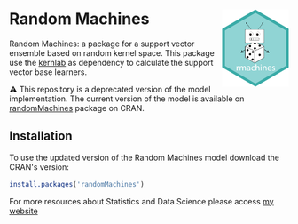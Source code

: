 # Random Machines <img src="rmachines-hex-01.png" width="120" align="right" />
Random Machines: a package for a support vector ensemble based on random kernel space. This package use the [kernlab](https://github.com/cran/kernlab) as dependency to calculate the support vector base learners.

:warning: This repository is a deprecated version of the model implementation. The current version of the model is available on [randomMachines](https://cran.r-project.org/web/packages/randomMachines/index.html) package on CRAN.

## Installation

To use the updated version of the Random Machines model download the CRAN's version:

```r
install.packages('randomMachines')
```


For more resources about Statistics and Data Science please access [my website](https://mateusmaia.netlify.app/)
